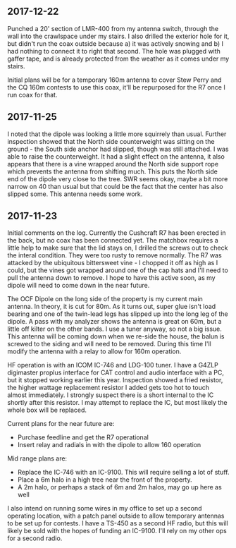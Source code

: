2017-12-22
------
Punched a 20' section of LMR-400 from my antenna switch, through the wall into
the crawlspace under my stairs. I also drilled the exterior hole for it, but
didn't run the coax outside because a) it was actively snowing and b) I had
nothing to connect it to right that second. The hole was plugged with gaffer 
tape, and is already protected from the weather as it comes under my stairs.

Initial plans will be for a temporary 160m antenna to cover Stew Perry and the
CQ 160m contests to use this coax, it'll be repurposed for the R7 once I run
coax for that.

2017-11-25
------
I noted that the dipole was looking a little more squirrely than usual. Further
inspection showed that the North side counterweight was sitting on the ground -
the South side anchor had slipped, though was still attached. I was able to raise
the counterweight. It had a slight effect on the antenna, it also appears that
there is a vine wrapped around the North side support rope which prevents the
antenna from shifting much. This puts the North side end of the dipole very close
to the tree. SWR seems okay, maybe a bit more narrow on 40 than usual but that
could be the fact that the center has also slipped some. This antenna needs some
work.

2017-11-23
------
Initial comments on the log. Currently the Cushcraft R7 has been erected in the
back, but no coax has been connected yet. The matchbox requires a little help
to make sure that the lid stays on, I drilled the screws out to check the interal
condition. They were too rusty to remove normally. The R7 was attacked by the
ubiquitous bittersweet vine - I chopped it off as high as I could, but the vines
got wrapped around one of the cap hats and I'll need to pull the antenna down to
remove. I hope to have this active soon, as my dipole will need to come down in
the near future.

The OCF Dipole on the long side of the property is my current main antenna. In 
theory, it is cut for 80m. As it turns out, super glue isn't load bearing and one
of the twin-lead legs has slipped up into the long leg of the dipole. A pass with
my analyzer shows the antenna is great on 60m, but a little off kilter on the other
bands. I use a tuner anyway, so not a big issue. This antenna will be coming down
when we re-side the house, the balun is screwed to the siding and will need to be
removed. During this time I'll modify the antenna with a relay to allow for 160m
operation.

HF operation is with an ICOM IC-746 and LDG-100 tuner. I have a G4ZLP digimaster
proplus interface for CAT control and audio interface with a PC, but it stopped
working earlier this year. Inspection showed a fried resistor, the higher wattage
replacement resistor I added gets too hot to touch almost immediately. I strongly
suspect there is a short internal to the IC shortly after this resistor. I may
attempt to replace the IC, but most likely the whole box will be replaced.

Current plans for the near future are:

 * Purchase feedline and get the R7 operational
 * Insert relay and radials in with the dipole to allow 160 operation

Mid range plans are:
 
 * Replace the IC-746 with an IC-9100. This will require selling a lot of stuff.
 * Place a 6m halo in a high tree near the front of the property.
  * A 2m halo, or perhaps a stack of 6m and 2m halos, may go up here as well

I also intend on running some wires in my office to set up a second operating 
location, with a patch panel outside to allow temporary antennas to be set up
for contests. I have a TS-450 as a second HF radio, but this will likely be sold
with the hopes of funding an IC-9100. I'll rely on my other ops for a second radio.
